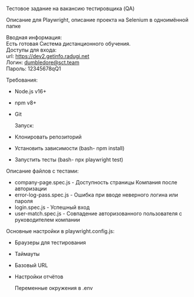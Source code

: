 Тестовое задание на вакансию тестировщика (QA) 

Описание для Playwright, описание проекта на Selenium в одноимённой папке

Вводная информация:<br>
Есть готовая Система дистанционного обучения. <br>
Доступы для входа: <br>
url: https://dev2.getinfo.radugi.net <br>
Логин: dumbledore@sct.team <br>
Пароль: 12345678qQ1 <br>

Требования: 
- Node.js v16+
- npm v8+
- Git

  Запуск:
- Клонировать репозиторий
- Установить зависимости (bash- npm install)
- Запустить тесты (bash- npx playwright test)

Описание файлов с тестами:
- company-page.spec.js - Доступность страницы Компания после авторизации
- error-log-pass.spec.js - Ошибка при вводе неверного логина или пароля
- login.spec.js - Успешный вход
- user-match.spec.js - Совпадение авторизованного пользователя с руководителем компании

Основные настройки в playwright.config.js:
- Браузеры для тестирования
- Таймауты
- Базовый URL
- Настройки отчётов

  Переменные окружения в .env
